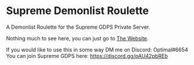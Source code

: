 # Supreme Demonlist Roulette
A Demonlist Roulette for the Supreme GDPS Private Server.

Nothing much to see here, you can just go to [The Website](https://optimal7.github.io/Supreme-Demonlist-Roulette/).

If you would like to use this in some way DM me on Discord: Optimal#6654
You can join Supreme GDPS here: https://discord.gg/pAU42pbREb
